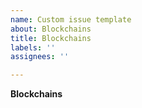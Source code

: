 ```yaml
---
name: Custom issue template
about: Blockchains
title: Blockchains
labels: ''
assignees: ''

---
```


**Blockchains**
